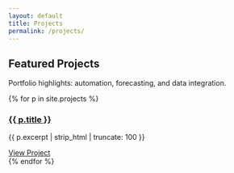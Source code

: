 ```yaml
---
layout: default
title: Projects
permalink: /projects/
---
```


<section class="page-header">
  <h1>Featured Projects</h1>
  <p>Portfolio highlights: automation, forecasting, and data integration.</p>
</section>

<section class="projects">
  <div class="container project-grid">
    {% for p in site.projects %}
    <div class="project-card">
      <div class="project-image">
        <i class="fas fa-{{ p.icon }}"></i>
      </div>
      <div class="project-content">
        <h3><a href="{{ p.url | relative_url }}">{{ p.title }}</a></h3>
        <p>{{ p.excerpt | strip_html | truncate: 100 }}</p>
        <a href="{{ p.url | relative_url }}" class="btn btn-primary">View Project</a>
      </div>
    </div>
    {% endfor %}
  </div>
</section>
